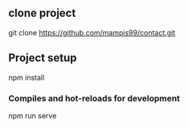 ## clone project
git clone https://github.com/mampis99/contact.git

## Project setup
npm install
### Compiles and hot-reloads for development
npm run serve
